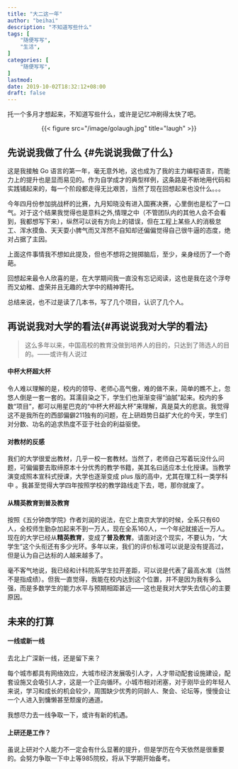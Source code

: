 ```yaml
---
title: "大二这一年"
author: "beihai"
description: "不知道写些什么"
tags: [
    "随便写写",
    "生活",
]
categories: [
    "随便写写",
]
lastmod: 
date: 2019-10-02T18:32:12+08:00
draft: false
---
```

托一个多月才想起来，不知道写些什么，或许是记忆冲刷得太快了吧。

<div align="center">{{< figure src="/image/golaugh.jpg" title="laugh" >}}</div>
<!--more-->

## 先说说我做了什么 {#先说说我做了什么}

这是我接触 Go 语言的第一年，毫无意外地，这也成为了我的主力编程语言，而能力上的提升也是显而易见的。作为自学成才的典型样例，这条路是不断地用代码和实践铺起来的，每一个阶段都走得无比艰苦，当然了现在回想起来也没什么。。。

今年四月份参加挑战杯的比赛，九月知晓没有进入国赛决赛，心里倒也是松了一口气。对于这个结果我觉得也是意料之外,情理之中（不管团队内的其他人会不会看到，我都想写下来），纵然可以说有方向上的错误，但在工程上某些人的消极怠工、浑水摸鱼、天天耍小脾气而又浑然不自知却还偏偏觉得自己很牛逼的态度，绝对占据了主因。

上面这件事情我不想如此提及，但也不想将之抛掷脑后，至少，亲身经历了一个奇葩。

回想起来最令人欣喜的是，在大学期间我一直没有忘记阅读，这也是我在这个浮夸而又幼稚、虚荣并且无趣的大学中的精神寄托。

总结来说，也不过是读了几本书，写了几个项目，认识了几个人。

## 再说说我对大学的看法{#再说说我对大学的看法}

> 这么多年以来，中国高校的教育没做到培养人的目的，只达到了筛选人的目的。——或许有人说过

#### 中杯大杯超大杯

令人难以理解的是，校内的领导、老师心高气傲，难的做不来，简单的瞧不上，忽悠人倒是一套一套的。耳濡目染之下，学生们也渐渐变得“油腻”起来。校内的多数“项目”，都可以用星巴克的“中杯大杯超大杯”来理解，真是莫大的悲哀。我觉得这不是我所在的西部偏僻211独有的问题，在上研趋势日益扩大化的今天，学生们对分数、功名的追求热度不亚于社会的利益驱使。

#### 对教材的反感

我们的大学很爱出教材，几乎一校一套教材。当然了，老师自己写着玩没什么问题，可偏偏要去取缔原本十分优秀的教学书籍，美其名曰适应本土化授课。当教学演变成照本宣科式授课，大学也逐渐变成 plus 版的高中，尤其在理工科一类学科中 。我甚至觉得大学四年按照学校的教学路线走下去，嗯，那你就废了。

#### 从精英教育到普及教育

按照《五分钟商学院》作者刘润的说法，在它上南京大学的时候，全系只有60人，全校师生勤杂加起来不到一万人，现在全系160人，一个年纪就接近一万人。现在的大学已经从**精英教育**，变成了**普及教育**。请面对这个现实，不要认为，“大学生”这个头衔还有多少光环。多年以来，我们的评价标准可以说是没有提高过，但是认为自己达标的人越来越多了。

毫不客气地说，我已经和计科院系学生拉开差距，可以说是代表了最高水准（当然不是指成绩）。但我一直觉得，我能在校内达到这个位置，并不是因为我有多么强，而是多数学生的能力水平与预期相距甚远——这也是我对大学失去信心的主要原因。

## 未来的打算

#### 一线或新一线

去北上广深新一线，还是留下来？

每个城市都具有网络效应，大城市经济发展吸引人才，人才带动配套设施建设，配套设施又会吸引人才，这是一个正向循环。小城市相对闭塞，对于刚毕业的年轻人来说，学习和成长的机会较少，周围缺少优秀的同龄人、聚会、论坛等，慢慢会让一个人进入到慵懒甚至颓废的通道。

我想尽力去一线争取一下，或许有新的机遇。

#### 上研还是工作？

虽说上研对个人能力不一定会有什么显著的提升，但是学历在今天依然是很重要的。会努力争取一下中上等985院校，将从下学期开始备考。
